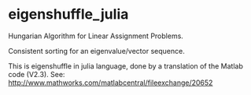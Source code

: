 # eigenshuffle_julia

Hungarian Algorithm for Linear Assignment Problems.

Consistent sorting for an eigenvalue/vector sequence.

This is eigenshuffle in julia language, done by a translation of the Matlab code (V2.3). See: http://www.mathworks.com/matlabcentral/fileexchange/20652
